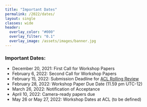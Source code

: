 ```yaml
---
title: "Important Dates"
permalink: /2022/dates/
layout: single
classes: wide
header:
  overlay_color: "#000"
  overlay_filter: "0.1"
  overlay_image: /assets/images/banner.jpg
---
```


### Important Dates:

* December 20, 2021: First Call for Workshop Papers 
* February 6, 2022: Second Call for Workshop Papers
* February 15, 2022: Submission Deadline for [ACL Rolling Review](https://aclrollingreview.org/)
* February 28, 2022: Workshop Paper Due Date (11.59 pm UTC-12)
* March 26, 2022: Notification of Acceptance 
* April 10, 2022: Camera-ready papers due 
* May 26 or May 27, 2022: Workshop Dates at ACL (to be defined)
